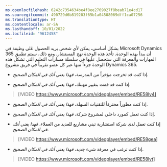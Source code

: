 ```yaml
---
ms.openlocfilehash: 6242c7354634be4f8ee2769027f8beab71e4cd17
ms.sourcegitcommit: 490729d6b819203f65b1a04508069dff1ca07256
ms.translationtype: HT
ms.contentlocale: ar-SA
ms.lasthandoff: 10/01/2022
ms.locfileid: "9612458"
---
```

بشكل أساسي، يمكن لأي شخص يريد الحصول عَلى وظيفة في Microsoft Dynamics 365 أن يبدأ بهذه الوحدة. تأخذ هذه الوحدة نهج المستشار. ومع ذلك، سيتم تطبيق المهارات والمعرفة التي ستحصل عليها في سلسلة مسارات التعليم التي تشكل هذه الوحدة جزءاً منها عبر كل عضو تقريباً في فريق مشروع Dynamics 365.

-   إذا كنت قد تخرجت مؤخراً من المدرسة، *فهذا يعني أنك في المكان الصحيح*.

-   إذا كنت قد قمت بتغيير مهنتك، *فهذا يعني أنك في المكان الصحيح*.

> [!VIDEO https://www.microsoft.com/videoplayer/embed/RE58lv4]

-   إذا كنت مطوراً محترفاً للتقنيات السهلة، *فهذا يعني أنك في المكان الصحيح*.

-   إذا كنت تعمل كمورد داخلي لمشروع شركة، *فهذا يعني أنك في المكان الصحيح*.

-   إذا كنت تعمل لدى شركة استشارية تبني مشاريع للعديد من العملاء، *فهذا يعني أنك في المكان الصحيح*.

> [!VIDEO https://www.microsoft.com/videoplayer/embed/RE58gea]

-   إذا كنت ترغب في معرفة شيء جديد، *فهذا يعني أنك في المكان الصحيح*.

> [!VIDEO https://www.microsoft.com/videoplayer/embed/RE58lvt]
